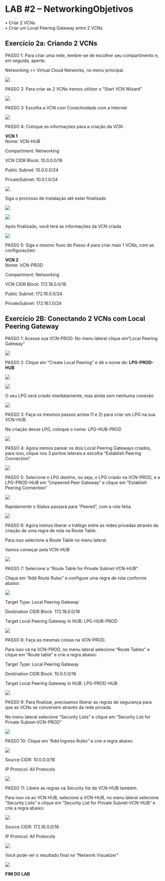 

# LAB #2 – Networking**Objetivos**

• Criar 2 VCNs  
• Criar um Local Peering Gateway entre 2 VCNs  

## Exercício 2a: Criando 2 VCNs

PASSO 1: Para criar uma rede, lembre-se de escolher seu compartimento e, em seguida, aperte: 

Networking >> Virtual Cloud Networks, no menu principal.  

![](images/img1.PNG)

PASSO 2: Para criar as 2 VCNs iremos utilizer o “Start VCN Wizard”

![](images/img2.PNG)

PASSO 3: Escolha a VCN com Conectividade com a Internet

![](images/img3.PNG)

PASSO 4: Coloque as informações para a criação da VCN:

**VCN 1**  
Nome: VCN-HUB  

Compartment: Networking  

VCN CIDR Block: 10.0.0.0/16  

Public Subnet: 10.0.0.0/24  

PrivateSubnet: 10.0.1.0/24  

![](images/img4.PNG)

Siga o processo de instalação até estar finalizado

![](images/img5.PNG)

![](images/img6.PNG)

Após finalizado, você terá as informações da VCN criada

![](images/img7.PNG)

PASSO 5: Siga o mesmo fluxo do Passo 4 para criar mais 1 VCNs, com as configurações:

**VCN 2**  
Nome: VCN-PROD  

Compartment: Networking  

VCN CIDR Block: 172.16.0.0/16  

Public Subnet: 172.16.0.0/24  

PrivateSubnet: 172.16.1.0/24  


## Exercício 2B: Conectando 2 VCNs com Local Peering Gateway

PASSO 1: Acesse sua VCN-PROD. 
No menu lateral clique em“Local Peering Gateway”  

![](images/img8.PNG)

PASSO 2: Clique em “Create Local Peering” e dê o nome de: **LPG-PROD-HUB**

![](images/img9.PNG)

![](images/img10.PNG)

O seu LPG será criado imediatamente, mas ainda sem nenhuma conexão

![](images/img11.PNG)

PASSO 3: Faça os mesmos passos acima (1 e 2) para criar um LPG na sua VCN-HUB.  

Na criação desse LPG, coloque o nome: LPG-HUB-PROD  

![](images/img12.PNG)

PASSO 4: Agora iremos parear os dois Local Peering Gateways criados, para isso, clique nos 3 pontos laterais e escolha “Establish Peering Connection”

![](images/img13.PNG)

PASSO 5: Selecione o LPG destino, ou seja, o LPG criado na VCN-PROD, e a LPG-PROD-HUB em “Unpeered Peer Gateway” e clique em “Establish Peering Connection”

![](images/img14.PNG)

Rapidamente o Status passará para “Peered”, com a rota feita.

![](images/img15.PNG)

PASSO 6: Agora iremos liberar o tráfego entre as redes privadas através da criação de uma regra de rota na Route Table. 

Para isso selecione a Route Table no menu lateral. 

Vamos começar pela VCN-HUB

![](images/img16.PNG)

PASSO 7: Selecione a “Route Table for Private Subnet-VCN-HUB”. 

Clique em “Add Route Rules” e configure uma regra de rota conforme abaixo:

![](images/img17.PNG)

Target Type: Local Peering Gateway  

Destination CIDR Block: 172.16.0.0/16  

Target Local Peering Gateway in HUB: LPG-HUB-PROD  

![](images/img18.PNG)

PASSO 8: Faça as mesmas coisas na VCN-PROD. 

Para isso vá na VCN-PROD, no menu lateral selecione “Route Tables” e clique em “Route table” e crie a regra abaixo:

Target Type: Local Peering Gateway  

Destination CIDR Block: 10.0.0.0/16  

Target Local Peering Gateway in HUB: LPG-PROD-HUB  

![](images/img19.PNG)

PASSO 9: Para finalizar, precisamos liberar as regras de segurança para que as VCNs se conversem através da rede privada. 

No menu lateral selecione “Security Lists” e clique em “Security List for Private Subnet-VCN-PROD”

![](images/img20.PNG)

PASSO 10: Clique em “Add Ingress Rules” e crie a regra abaixo:

![](images/img21.PNG)

Source CIDR: 10.0.0.0/16  

IP Protocol: All Protocols  

![](images/img22.PNG)

PASSO 11: Libere as regras na Security list da VCN-HUB também. 

Para isso vá ao VCN HUB, selecione a VCN-HUB, no menu lateral selecione “Security Lists” e clique em “Security List for Private Subnet-VCN-HUB” e crie a regra abaixo:

![](images/img23.PNG)

Source CIDR: 172.16.0.0/16  

IP Protocol: All Protocols  

![](images/img24.PNG)

Você pode ver o resultado final no “Network Visualizer”

![](images/img25.PNG)

**FIM DO LAB**

